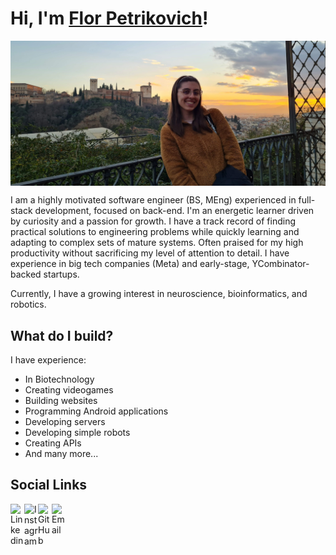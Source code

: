 # Hi, I'm [Flor Petrikovich](https://github.com/fpetrikovich)!

<img align="center" alt="Florencia Petrikovich | Cover" src="https://github.com/fpetrikovich/fpetrikovich/blob/main/resources/compressed-cover.jpg" />

I am a highly motivated software engineer (BS, MEng) experienced in full-stack development, focused on back-end. I'm an energetic learner driven by curiosity and a passion for growth. I have a track record of finding practical solutions to engineering problems while quickly learning and adapting to complex sets of mature systems. Often praised for my high productivity without sacrificing my level of attention to detail. I have experience in big tech companies (Meta) and early-stage, YCombinator-backed startups.

Currently, I have a growing interest in neuroscience, bioinformatics, and robotics.

## What do I build?

I have experience:
 - In Biotechnology
 - Creating videogames
 - Building websites
 - Programming Android applications
 - Developing servers
 - Developing simple robots
 - Creating APIs
 - And many more...

## Social Links

<a href="https://www.linkedin.com/in/florencia-petrikovich/">
  <img align="left" alt="Linkedin" width="22px" src="https://cdn.jsdelivr.net/npm/simple-icons@3.3.0/icons/linkedin.svg" />
</a>
<a href="https://www.instagram.com/florpetrikovich/?hl=en">
  <img align="left" alt="Instagram" width="22px" src="https://cdn.jsdelivr.net/npm/simple-icons@3.3.0/icons/instagram.svg" />
</a>
<a href="https://github.com/fpetrikovich">
  <img align="left" alt="GitHub" width="22px" src="https://cdn.jsdelivr.net/npm/simple-icons@3.3.0/icons/github.svg" />
</a>
<a href="mailto:fpetrikovich@gmail.com">
  <img align="left" alt="Email" width="22px" src="https://cdn.jsdelivr.net/npm/simple-icons@3.3.0/icons/gmail.svg" />
</a>
</br>

<!--
**fpetrikovich/fpetrikovich** is a ✨ _special_ ✨ repository because its `README.md` (this file) appears on your GitHub profile.

Here are some ideas to get you started:

- 🔭 I’m currently working on ...
- 🌱 I’m currently learning ...
- 👯 I’m looking to collaborate on ...
- 🤔 I’m looking for help with ...
- 💬 Ask me about ...
- 📫 How to reach me: ...
- 😄 Pronouns: ...
- ⚡ Fun fact: ...
-->
